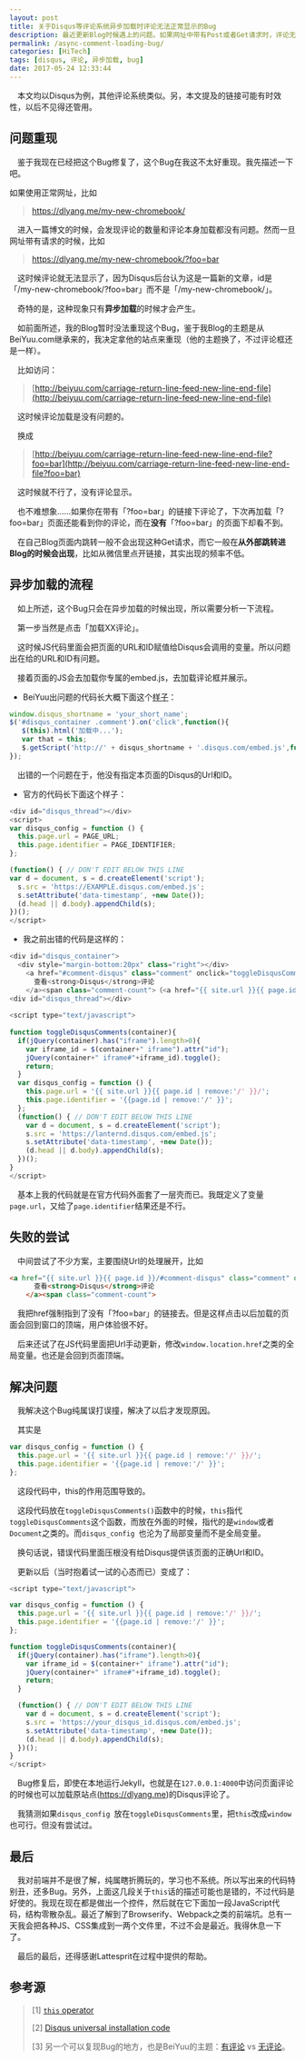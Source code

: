 ```yaml
---
layout: post
title: 关于Disqus等评论系统异步加载时评论无法正常显示的Bug
description: 最近更新Blog时候遇上的问题。如果网址中带有Post或者Get请求时，评论无法正常加载，大概是由于JavaScript变量作用域不同导致。
permalink: /async-comment-loading-bug/
categories: [HiTech]
tags: [disqus, 评论, 异步加载, bug]
date: 2017-05-24 12:33:44
---
```


　本文均以Disqus为例，其他评论系统类似。另，本文提及的链接可能有时效性，以后不见得还管用。

## 问题重现

　鉴于我现在已经把这个Bug修复了，这个Bug在我这不太好重现。我先描述一下吧。

如果使用正常网址，比如

> https://dlyang.me/my-new-chromebook/

　进入一篇博文的时候，会发现评论的数量和评论本身加载都没有问题。然而一旦网址带有请求的时候，比如

> https://dlyang.me/my-new-chromebook/?foo=bar

　这时候评论就无法显示了，因为Disqus后台认为这是一篇新的文章，id是「/my-new-chromebook/?foo=bar」而不是「/my-new-chromebook/」。

　奇特的是，这种现象只有**异步加载**的时候才会产生。

　如前面所述，我的Blog暂时没法重现这个Bug，鉴于我Blog的主题是从BeiYuu.com继承来的，我决定拿他的站点来重现（他的主题换了，不过评论框还是一样）。

　比如访问：

> [http://beiyuu.com/carriage-return-line-feed-new-line-end-file](http://beiyuu.com/carriage-return-line-feed-new-line-end-file)

　这时候评论加载是没有问题的。

　换成

> [http://beiyuu.com/carriage-return-line-feed-new-line-end-file?foo=bar](http://beiyuu.com/carriage-return-line-feed-new-line-end-file?foo=bar)

　这时候就不行了，没有评论显示。

　也不难想象……如果你在带有「?foo=bar」的链接下评论了，下次再加载「?foo=bar」页面还能看到你的评论，而在**没有**「?foo=bar」的页面下却看不到。

　在自己Blog页面内跳转一般不会出现这种Get请求，而它一般在**从外部跳转进Blog的时候会出现**，比如从微信里点开链接，其实出现的频率不低。

## 异步加载的流程

　如上所述，这个Bug只会在异步加载的时候出现，所以需要分析一下流程。

　第一步当然是点击「加载XX评论」。

　这时候JS代码里面会把页面的URL和ID赋值给Disqus会调用的变量。所以问题出在给的URL和ID有问题。

　接着页面的JS会去加载你专属的embed.js，去加载评论框并展示。

- BeiYuu出问题的代码长大概下面这个[样子](https://github.com/beiyuu/Github-Pages-Example/blob/master/js/post.js)：

```js
window.disqus_shortname = 'your_short_name'; 
$('#disqus_container .comment').on('click',function(){
   $(this).html('加载中...');
   var that = this;
   $.getScript('http://' + disqus_shortname + '.disqus.com/embed.js',function(){$(that).remove()});
});
```

　出错的一个问题在于，他没有指定本页面的Disqus的Url和ID。

- 官方的代码长下面这个样子：

```js
<div id="disqus_thread"></div>
<script>
var disqus_config = function () {
  this.page.url = PAGE_URL;
  this.page.identifier = PAGE_IDENTIFIER; 
};

(function() { // DON'T EDIT BELOW THIS LINE
var d = document, s = d.createElement('script');
  s.src = 'https://EXAMPLE.disqus.com/embed.js';
  s.setAttribute('data-timestamp', +new Date());
  (d.head || d.body).appendChild(s);
})();
</script>
```

- 我之前出错的代码是这样的：

```js
<div id="disqus_container">
  <div style="margin-bottom:20px" class="right"></div>
    <a href="#comment-disqus" class="comment" onclick="toggleDisqusComments('#disqus_container');";> 
      查看<strong>Disqus</strong>评论
    </a><span class="comment-count">（<a href="{{ site.url }}{{ page.id | remove:'/' }}/#disqus_thread" style="font-size:18px;">0</a>）</span>
<div id="disqus_thread"></div>
  
<script type="text/javascript">
  
function toggleDisqusComments(container){
  if(jQuery(container).has("iframe").length>0){
    var iframe_id = $(container+" iframe").attr("id");
    jQuery(container+" iframe#"+iframe_id).toggle();
    return;
  }
  var disqus_config = function () {
    this.page.url = '{{ site.url }}{{ page.id | remove:'/' }}/'; 
    this.page.identifier = '{{page.id | remove:'/' }}'; 
  };
  (function() { // DON'T EDIT BELOW THIS LINE
    var d = document, s = d.createElement('script');
    s.src = 'https://lanternd.disqus.com/embed.js';
    s.setAttribute('data-timestamp', +new Date());
    (d.head || d.body).appendChild(s);
  })();
}
</script>
```

　基本上我的代码就是在官方代码外面套了一层壳而已。我既定义了变量`page.url`，又给了`page.identifier`结果还是不行。

## 失败的尝试

　中间尝试了不少方案，主要围绕Url的处理展开，比如

```html
<a href="{{ site.url }}{{ page.id }}/#comment-disqus" class="comment" onclick="toggleDisqusComments('#disqus_container');";> 
      查看<strong>Disqus</strong>评论
    </a><span class="comment-count">
```

　我把href强制指到了没有「?foo=bar」的链接去。但是这样点击以后加载的页面会回到窗口的顶端，用户体验很不好。

　后来还试了在JS代码里面把Url手动更新，修改`window.location.href`之类的全局变量。也还是会回到页面顶端。

## 解决问题

　我解决这个Bug纯属误打误撞，解决了以后才发现原因。

　其实是

```js
var disqus_config = function () {
  this.page.url = '{{ site.url }}{{ page.id | remove:'/' }}/'; 
  this.page.identifier = '{{page.id | remove:'/' }}'; 
};
```

　这段代码中，this的作用范围导致的。

　这段代码放在`toggleDisqusComments()`函数中的时候，`this`指代`toggleDisqusComments`这个函数，而放在外面的时候，指代的是`window`或者`Document`之类的。而`disqus_config `也沦为了局部变量而不是全局变量。

　换句话说，错误代码里面压根没有给Disqus提供该页面的正确Url和ID。

　更新以后（当时抱着试一试的心态而已）变成了：

```js
<script type="text/javascript">

var disqus_config = function () {
  this.page.url = '{{ site.url }}{{ page.id | remove:'/' }}/'; 
  this.page.identifier = '{{page.id | remove:'/' }}'; 
};

function toggleDisqusComments(container){
  if(jQuery(container).has("iframe").length>0){
    var iframe_id = $(container+" iframe").attr("id");
    jQuery(container+" iframe#"+iframe_id).toggle();
    return;
  }

  (function() { // DON'T EDIT BELOW THIS LINE
    var d = document, s = d.createElement('script');
    s.src = 'https://your_disqus_id.disqus.com/embed.js';
    s.setAttribute('data-timestamp', +new Date());
    (d.head || d.body).appendChild(s);
  })();
}
</script>
```

　Bug修复后，即使在本地运行Jekyll，也就是在`127.0.0.1:4000`中访问页面评论的时候也可以加载原站点(https://dlyang.me)的Disqus评论了。

　我猜测如果`disqus_config `放在`toggleDisqusComments`里，把`this`改成`window`也可行。但没有尝试过。

## 最后

　我对前端并不是很了解，纯属瞎折腾玩的，学习也不系统。所以写出来的代码特别丑，还多Bug。另外，上面这几段关于`this`话的描述可能也是错的，不过代码是好使的。我现在现在都是做出一个控件，然后就在它下面加一段JavaScript代码，结构零散杂乱。最近了解到了Browserify、Webpack之类的前端坑。总有一天我会把各种JS、CSS集成到一两个文件里，不过不会是最近。我得休息一下了。

　最后的最后，还得感谢Lattesprit在过程中提供的帮助。

## 参考源

>  
> [1] [`this` operator](https://developer.mozilla.org/en-US/docs/Web/JavaScript/Reference/Operators/this)
> 
> [2] [Disqus universal installation code](https://lanternd.disqus.com/admin/universalcode/)
> 
> [3] 另一个可以复现Bug的地方，也是BeiYuu的主题：[有评论](http://alfred-sun.github.io/blog/2015/06/18/daemon-implementation/) vs [无评论](http://alfred-sun.github.io/blog/2015/06/18/daemon-implementation/?foo=bar)。